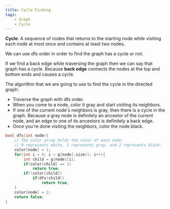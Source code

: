 ```yaml
---
title: Cycle Finding
tags:
    - Graph
    - Cycle
---
```


**Cycle**: A sequence of nodes that returns to the starting node while visiting each node at most once and contains at least two nodes. 

We can use dfs order in order to find the graph has a cycle or not.

If we find a back edge while traversing the graph then we can say that graph has a cycle. Because **back edge** connects the nodes at the top and bottom ends and causes a cycle.

The algorithm that we are going to use to find the cycle in the directed graph:

- Traverse the graph with dfs order.
- When you come to a node, color it gray and start visiting its neighbors.
- If one of the current node's neighbors is gray, then there is a cycle in the graph. Because a gray node is definitely an ancestor of the current node, and an edge to one of its ancestors is definitely a back edge.
- Once you're done visiting the neighbors, color the node black.

```cpp
bool dfs(int node){
    // The color array holds the color of each node.
    // 0 represents white, 1 represents gray, and 2 represents black.
    color[node] = 1;
    for(int i = 0; i < g[node].size(); i++){
        int child = g[node][i];
        if(color[child] == 1)
            return true;
        if(!color[child])
            if(dfs(child))
                return true;
    }
    color[node] = 2;
    return false;
}
```

